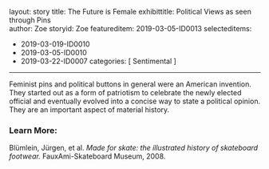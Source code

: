 
layout: story
title: The Future is Female
exhibittitle: Political Views as seen through Pins   
author: Zoe
storyid: Zoe 
featureditem: 2019-03-05-ID0013
selecteditems:
 - 2019-03-019-ID0010
 - 2019-03-05-ID0010
 - 2019-03-22-ID0007
categories: [ Sentimental ]
---

Feminist pins and political buttons in general were an American invention. They started out as a form of patriotism to celebrate the newly elected official and eventually evolved into a concise way to state a political opinion. They are an important aspect of material history. 
### Learn More:

Blümlein, Jürgen, et al. *Made for skate: the illustrated history of skateboard footwear.* FauxAmi-Skateboard Museum, 2008.
